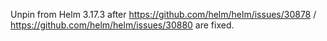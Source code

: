 Unpin from Helm 3.17.3 after https://github.com/helm/helm/issues/30878 / https://github.com/helm/helm/issues/30880 are fixed.
